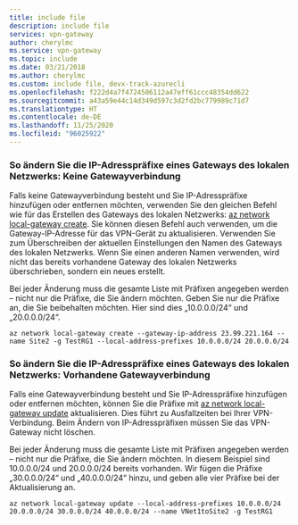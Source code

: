 ```yaml
---
title: include file
description: include file
services: vpn-gateway
author: cherylmc
ms.service: vpn-gateway
ms.topic: include
ms.date: 03/21/2018
ms.author: cherylmc
ms.custom: include file, devx-track-azurecli
ms.openlocfilehash: f222d4a7f4724506112a47eff61ccc48354dd622
ms.sourcegitcommit: a43a59e44c14d349d597c3d2fd2bc779989c71d7
ms.translationtype: HT
ms.contentlocale: de-DE
ms.lasthandoff: 11/25/2020
ms.locfileid: "96025922"
---
```

### <a name="to-modify-local-network-gateway-ip-address-prefixes---no-gateway-connection"></a><a name="noconnection"></a>So ändern Sie die IP-Adresspräfixe eines Gateways des lokalen Netzwerks: Keine Gatewayverbindung

Falls keine Gatewayverbindung besteht und Sie IP-Adresspräfixe hinzufügen oder entfernen möchten, verwenden Sie den gleichen Befehl wie für das Erstellen des Gateways des lokalen Netzwerks: [az network local-gateway create](/cli/azure/network/local-gateway). Sie können diesen Befehl auch verwenden, um die Gateway-IP-Adresse für das VPN-Gerät zu aktualisieren. Verwenden Sie zum Überschreiben der aktuellen Einstellungen den Namen des Gateways des lokalen Netzwerks. Wenn Sie einen anderen Namen verwenden, wird nicht das bereits vorhandene Gateway des lokalen Netzwerks überschrieben, sondern ein neues erstellt.

Bei jeder Änderung muss die gesamte Liste mit Präfixen angegeben werden – nicht nur die Präfixe, die Sie ändern möchten. Geben Sie nur die Präfixe an, die Sie beibehalten möchten. Hier sind dies „10.0.0.0/24“ und „20.0.0.0/24“.

```azurecli
az network local-gateway create --gateway-ip-address 23.99.221.164 --name Site2 -g TestRG1 --local-address-prefixes 10.0.0.0/24 20.0.0.0/24
```

### <a name="to-modify-local-network-gateway-ip-address-prefixes---existing-gateway-connection"></a><a name="withconnection"></a>So ändern Sie die IP-Adresspräfixe eines Gateways des lokalen Netzwerks: Vorhandene Gatewayverbindung

Falls eine Gatewayverbindung besteht und Sie IP-Adresspräfixe hinzufügen oder entfernen möchten, können Sie die Präfixe mit [az network local-gateway update](/cli/azure/network/local-gateway) aktualisieren. Dies führt zu Ausfallzeiten bei Ihrer VPN-Verbindung. Beim Ändern von IP-Adresspräfixen müssen Sie das VPN-Gateway nicht löschen.

Bei jeder Änderung muss die gesamte Liste mit Präfixen angegeben werden – nicht nur die Präfixe, die Sie ändern möchten. In diesem Beispiel sind 10.0.0.0/24 und 20.0.0.0/24 bereits vorhanden. Wir fügen die Präfixe „30.0.0.0/24“ und „40.0.0.0/24“ hinzu, und geben alle vier Präfixe bei der Aktualisierung an.

```azurecli
az network local-gateway update --local-address-prefixes 10.0.0.0/24 20.0.0.0/24 30.0.0.0/24 40.0.0.0/24 --name VNet1toSite2 -g TestRG1
```